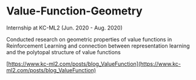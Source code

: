 # Value-Function-Geometry
Internship at KC-ML2 (Jun. 2020 - Aug. 2020)

Conducted research on geometric properties of value functions in Reinforcement Learning and connection between representation learning and the polytopal structure of value functions  

[https://www.kc-ml2.com/posts/blog_ValueFunction](https://www.kc-ml2.com/posts/blog_ValueFunction)  
